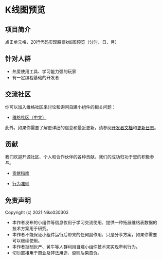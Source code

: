 # K线图预览

## 项目简介

点击单元格，20行代码实现股票k线图预览（分时、日、月）

## 针对人群

- 热爱使用工具、学习能力强的玩家
- 有一定编程基础的开发者


## 交流社区

你可以加入维格社区来讨论和询问自建小组件的相关问题：

- [维格社区（中文）](https://bbs.vika.cn/)

此外，如果你需要了解更详细的信息和最近更新，请参阅[开发者文档](https://vika.cn/developers/widget/start/)和[更新日志](https://vika.cn/developers/changelog)。

## 贡献

我们欢迎开源社区、个人和合作伙伴的各种贡献。我们的成功归功于您的积极参与。

- [贡献指南]()

- [行为准则]()

## 免责声明

Copyright (c) 2021 Niko030303

- 本作者发布的小组件等信息仅用于学习交流使用，提供一种拓展维格表数据的技术方案用于研究。
- 本作者不能保证小组件运行后带来的任何副作用，只是分享方案，如果你需要可以继续使用。
- 本作者抵制灰产、黄牛等人群利用自建小组件技术来实现牟利行为。
- 切勿直接用于商业及非法用途，否则后果自负。

